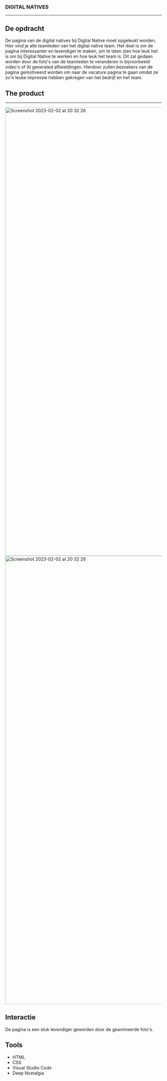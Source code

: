 ### DIGITAL NATIVES

***

## De opdracht 

De pagina van de digital natives bij Digital Native moet opgeleukt worden. Hier vind je alle teamleden van het digital native team. Het doel is om de pagina interessanter en levendiger te maken, om te laten zien hoe leuk het is om bij Digital Native te werken en hoe leuk het team is. Dit zal gedaan worden door de foto's van de teamleden te veranderen in bijvoorbeeld video's of AI generated afbeeldingen. Hierdoor zullen bezoekers van de pagina gemotiveerd worden om naar de vacature pagina te gaan omdat ze zo'n leuke impressie hebben gekregen van het bedrijf en het team. 

## The product

***

<img width="1440" alt="Screenshot 2023-02-02 at 20 32 26" src="https://user-images.githubusercontent.com/112861116/216431464-89b8dd4d-806d-4f09-aa5b-4a4b2f2394a2.png">


<img width="1440" alt="Screenshot 2023-02-02 at 20 32 26" src="https://user-images.githubusercontent.com/112861116/216431699-83a43e15-e893-4bf4-8853-f1bd783c1303.png">

## Interactie

De pagina is een stuk levendiger geworden door de geanimeerde foto's.

## Tools

- HTML
- CSS
- Visual Studio Code
- Deep Nostalgia

